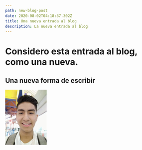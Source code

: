 ```yaml
---
path: new-blog-post
date: 2020-08-02T04:18:37.302Z
title: Una nueva entrada al blog
description: La nueva entrada al blog
---
```

# Considero esta entrada al blog, como una nueva.



## Una nueva forma de escribir

![](../assets/fer2.jpg "Foto")